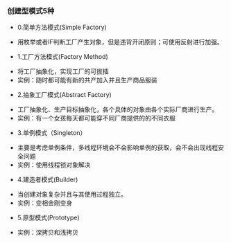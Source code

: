 ### 创建型模式5种
- 0.简单方法模式(Simple Factory)
* 用枚举或者IF判断工厂产生对象，但是违背开闭原则；可使用反射进行加强。

- 1.工厂方法模式(Factory Method)
* 将工厂抽象化，实现工厂的可拔插
* 实例：随时都可能有新的共产加入并且生产商品服装

- 2.抽象工厂模式(Abstract Factory)
* 工厂抽象化、生产目标抽象化，各个具体的对象由各个实际厂商进行生产。
* 实例：有一个女孩每天都可能穿不同厂商提供的的不同衣服

- 3.单例模式（Singleton）
* 主要是考虑单例条件，多线程环境会不会影响单例的获取，会不会出现线程安全问题
* 实例：使用线程锁对象解决

- 4.建造者模式(Builder)
* 当创建对象复杂并且与其使用过程独立。
* 实例：变相金刚变身

- 5.原型模式(Prototype)
* 实例：深拷贝和浅拷贝

